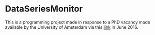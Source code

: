 # DataSeriesMonitor

This is a programming project made in response to a PhD vacancy made available by the University of Amsterdam via this <a href="http://www.uva.nl/over-de-uva/werken-bij-de-uva/vacatures/item/16-581-phd-candidate-in-computer-science.html?page=2&pageSize=20">link</a> in June 2016.
